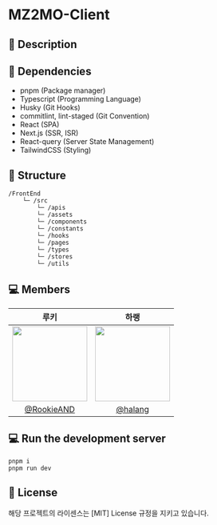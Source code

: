 # MZ2MO-Client

## 📑 Description

## 🧱 Dependencies

- pnpm (Package manager)
- Typescript (Programming Language)
- Husky (Git Hooks)
- commitlint, lint-staged (Git Convention)
- React (SPA)
- Next.js (SSR, ISR)
- React-query (Server State Management)
- TailwindCSS (Styling)

## 📂 Structure

```
/FrontEnd
    └─ /src
        └─ /apis
        └─ /assets
        └─ /components
        └─ /constants
        └─ /hooks
        └─ /pages
        └─ /types
        └─ /stores
        └─ /utils
```

## 💻 Members

|                                    루키                                    |                                    하랭                                    |
| :------------------------------------------------------------------------: | :------------------------------------------------------------------------: |
| <img src="https://avatars.githubusercontent.com/u/74497253?v=4" width=150> | <img src="https://avatars.githubusercontent.com/u/64428916?v=4" width=150> |
|                 [@RookieAND](https://github.com/RookieAND)                 |                    [@halang](https://github.com/halang)                    |

## 💻 Run the development server

```
pnpm i
pnpm run dev
```

## 🔐 License

해당 프로젝트의 라이센스는 [MIT] License 규정을 지키고 있습니다.
